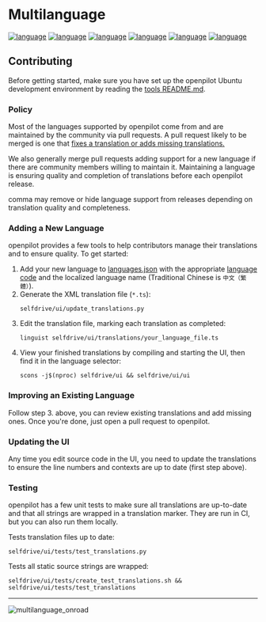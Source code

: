 # Multilanguage

[![language](https://raw.githubusercontent.com/commaai/openpilot/badges/translation_badge_main_en.svg)](https://github.com/commaai/openpilot/blob/master/selfdrive/ui/translations/main_en.ts)
[![language](https://raw.githubusercontent.com/commaai/openpilot/badges/translation_badge_main_pt.svg)](https://github.com/commaai/openpilot/blob/master/selfdrive/ui/translations/main_pt.ts)
[![language](https://raw.githubusercontent.com/commaai/openpilot/badges/translation_badge_main_zh-CHT.svg)](https://github.com/commaai/openpilot/blob/master/selfdrive/ui/translations/main_zh-CHT.ts)
[![language](https://raw.githubusercontent.com/commaai/openpilot/badges/translation_badge_main_zh-CHS.svg)](https://github.com/commaai/openpilot/blob/master/selfdrive/ui/translations/main_zh-CHS.ts)
[![language](https://raw.githubusercontent.com/commaai/openpilot/badges/translation_badge_main_ko.svg)](https://github.com/commaai/openpilot/blob/master/selfdrive/ui/translations/main_ko.ts)
[![language](https://raw.githubusercontent.com/commaai/openpilot/badges/translation_badge_main_ja.svg)](https://github.com/commaai/openpilot/blob/master/selfdrive/ui/translations/main_ja.ts)

## Contributing

Before getting started, make sure you have set up the openpilot Ubuntu development environment by reading the [tools README.md](/tools/README.md).

### Policy

Most of the languages supported by openpilot come from and are maintained by the community via pull requests. A pull request likely to be merged is one that [fixes a translation or adds missing translations.](https://github.com/commaai/openpilot/blob/lang-policy/selfdrive/ui/translations/README.md#improving-an-existing-language)

We also generally merge pull requests adding support for a new language if there are community members willing to maintain it. Maintaining a language is ensuring quality and completion of translations before each openpilot release.

comma may remove or hide language support from releases depending on translation quality and completeness.

### Adding a New Language

openpilot provides a few tools to help contributors manage their translations and to ensure quality. To get started:

1. Add your new language to [languages.json](/selfdrive/ui/translations/languages.json) with the appropriate [language code](https://en.wikipedia.org/wiki/List_of_ISO_639-1_codes) and the localized language name (Traditional Chinese is `中文（繁體）`).
2. Generate the XML translation file (`*.ts`):
   ```shell
   selfdrive/ui/update_translations.py
   ```
3. Edit the translation file, marking each translation as completed:
   ```shell
   linguist selfdrive/ui/translations/your_language_file.ts
   ```
4. View your finished translations by compiling and starting the UI, then find it in the language selector:
   ```shell
   scons -j$(nproc) selfdrive/ui && selfdrive/ui/ui
   ```

### Improving an Existing Language

Follow step 3. above, you can review existing translations and add missing ones. Once you're done, just open a pull request to openpilot.

### Updating the UI

Any time you edit source code in the UI, you need to update the translations to ensure the line numbers and contexts are up to date (first step above).

### Testing

openpilot has a few unit tests to make sure all translations are up-to-date and that all strings are wrapped in a translation marker. They are run in CI, but you can also run them locally.

Tests translation files up to date:

```shell
selfdrive/ui/tests/test_translations.py
```

Tests all static source strings are wrapped:

```shell
selfdrive/ui/tests/create_test_translations.sh && selfdrive/ui/tests/test_translations
```

---
![multilanguage_onroad](https://user-images.githubusercontent.com/25857203/178912800-2c798af8-78e3-498e-9e19-35906e0bafff.png)
